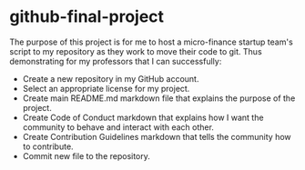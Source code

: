 # github-final-project

The purpose of this project is for me to host a micro-finance startup team's script to my repository as they work to move their code to git. Thus demonstrating for my professors that I can successfully:

- Create a new repository in my GitHub account.
- Select an appropriate license for my project.
- Create main README.md markdown file that explains the purpose of the project.
- Create Code of Conduct markdown that explains how I want the community to behave and interact with each other.
- Create Contribution Guidelines markdown that tells the community how to contribute.
- Commit new file to the repository.
